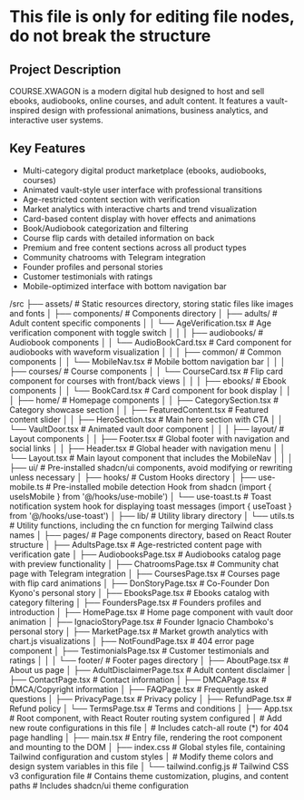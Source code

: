 # This file is only for editing file nodes, do not break the structure

## Project Description
COURSE.XWAGON is a modern digital hub designed to host and sell ebooks, audiobooks, online courses, and adult content. It features a vault-inspired design with professional animations, business analytics, and interactive user systems.

## Key Features
- Multi-category digital product marketplace (ebooks, audiobooks, courses)
- Animated vault-style user interface with professional transitions
- Age-restricted content section with verification
- Market analytics with interactive charts and trend visualization
- Card-based content display with hover effects and animations
- Book/Audiobook categorization and filtering
- Course flip cards with detailed information on back
- Premium and free content sections across all product types
- Community chatrooms with Telegram integration
- Founder profiles and personal stories
- Customer testimonials with ratings
- Mobile-optimized interface with bottom navigation bar

/src
├── assets/          # Static resources directory, storing static files like images and fonts
│
├── components/      # Components directory
│   ├── adults/     # Adult content specific components
│   │   └── AgeVerification.tsx # Age verification component with toggle switch
│   │
│   ├── audiobooks/ # Audiobook components
│   │   └── AudioBookCard.tsx  # Card component for audiobooks with waveform visualization
│   │
│   ├── common/     # Common components
│   │   └── MobileNav.tsx      # Mobile bottom navigation bar
│   │
│   ├── courses/    # Course components
│   │   └── CourseCard.tsx     # Flip card component for courses with front/back views
│   │
│   ├── ebooks/     # Ebook components
│   │   └── BookCard.tsx       # Card component for book display
│   │
│   ├── home/       # Homepage components
│   │   ├── CategorySection.tsx # Category showcase section
│   │   ├── FeaturedContent.tsx # Featured content slider
│   │   ├── HeroSection.tsx     # Main hero section with CTA
│   │   └── VaultDoor.tsx       # Animated vault door component
│   │
│   ├── layout/     # Layout components
│   │   ├── Footer.tsx  # Global footer with navigation and social links
│   │   ├── Header.tsx  # Global header with navigation menu
│   │   └── Layout.tsx  # Main layout component that includes the MobileNav
│   │
│   ├── ui/         # Pre-installed shadcn/ui components, avoid modifying or rewriting unless necessary
│
├── hooks/          # Custom Hooks directory
│   ├── use-mobile.ts # Pre-installed mobile detection Hook from shadcn (import { useIsMobile } from '@/hooks/use-mobile')
│   └── use-toast.ts  # Toast notification system hook for displaying toast messages (import { useToast } from '@/hooks/use-toast')
│
├── lib/            # Utility library directory
│   └── utils.ts    # Utility functions, including the cn function for merging Tailwind class names
│
├── pages/          # Page components directory, based on React Router structure
│   ├── AdultsPage.tsx     # Age-restricted content page with verification gate
│   ├── AudiobooksPage.tsx # Audiobooks catalog page with preview functionality
│   ├── ChatroomsPage.tsx  # Community chat page with Telegram integration
│   ├── CoursesPage.tsx    # Courses page with flip card animations
│   ├── DonStoryPage.tsx   # Co-Founder Don Kyono's personal story
│   ├── EbooksPage.tsx     # Ebooks catalog with category filtering
│   ├── FoundersPage.tsx   # Founders profiles and introduction
│   ├── HomePage.tsx       # Home page component with vault door animation
│   ├── IgnacioStoryPage.tsx # Founder Ignacio Chamboko's personal story
│   ├── MarketPage.tsx     # Market growth analytics with chart.js visualizations
│   ├── NotFoundPage.tsx   # 404 error page component
│   ├── TestimonialsPage.tsx # Customer testimonials and ratings
│   │
│   └── footer/           # Footer pages directory
│       ├── AboutPage.tsx     # About us page
│       ├── AdultDisclaimerPage.tsx # Adult content disclaimer
│       ├── ContactPage.tsx   # Contact information
│       ├── DMCAPage.tsx      # DMCA/Copyright information
│       ├── FAQPage.tsx       # Frequently asked questions
│       ├── PrivacyPage.tsx   # Privacy policy
│       ├── RefundPage.tsx    # Refund policy
│       └── TermsPage.tsx     # Terms and conditions
│
├── App.tsx         # Root component, with React Router routing system configured
│                   # Add new route configurations in this file
│                   # Includes catch-all route (*) for 404 page handling
│
├── main.tsx        # Entry file, rendering the root component and mounting to the DOM
│
├── index.css       # Global styles file, containing Tailwind configuration and custom styles
│                   # Modify theme colors and design system variables in this file 
│
└── tailwind.config.js  # Tailwind CSS v3 configuration file
                      # Contains theme customization, plugins, and content paths
                      # Includes shadcn/ui theme configuration 
